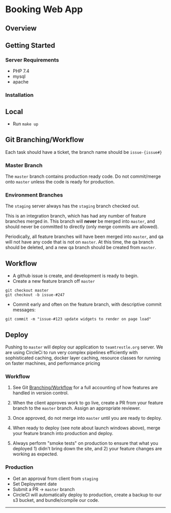 # Booking Web App

## Overview

## Getting Started

### Server Requirements

- PHP 7.4
- mysql
- apache

### Installation

## Local

- Run `make up`

## Git Branching/Workflow

Each task should have a ticket, the branch name should be `issue-{issue#}`

### Master Branch

The `master` branch contains production ready code. Do not commit/merge onto `master` unless the code is ready for production.

### Environment Branches

The `staging` server always has the `staging` branch checked out.

This is an integration branch, which has had any number of feature branches merged in. This branch will **never** be merged into `master`, and should never be committed to directly (only merge commits are allowed).

Periodically, all feature branches will have been merged into `master`, and qa will not have any code that is not on `master`. At this time, the qa branch should be deleted, and a new qa branch should be created from `master`.

## Workflow

- A github issue is create, and development is ready to begin.
- Create a new feature branch off `master`

```
git checkout master
git checkout -b issue-#247
```

- Commit early and often on the feature branch, with descriptive commit messages:

```
git commit -m "issue-#123 update widgets to render on page load"
```

## Deploy

Pushing to `master` will deploy our application to `teamtrestle.org` server. We are using CircleCi to run very complex pipelines efficiently with sophisticated caching, docker layer caching, resource classes for running on faster machines, and performance pricing

### Workflow

1. See Git [Branching/Workflow]() for a full accounting of how features are handled in version control.
2. When the client approves work to go live, create a PR from your feature branch to the `master` branch. Assign an appropriate reviewer.
3. Once approved, do not merge into `master` until you are ready to deploy.
4. When ready to deploy (see note about launch windows above), merge your feature branch into production and deploy.

5. Always perform "smoke tests" on production to ensure that what you deployed 1) didn't bring down the site, and 2) your feature changes are working as expected.

### Production

- Get an approval from client from `staging`
- Set Deployment date
- Submit a PR -> `master` branch
- CircleCI will automatically deploy to production, create a backup to our s3 bucket, and bundle/compile our code.

---

<!--
# junk
### Backend
- TODO: Move to script
- Deploy passport `php artisan passport:keys`



### Frontend
## Shortcuts

### Creating a migration
`docker-compose exec backend php artisan make:migration create_roles_table --create=roles`

**Refresh and Seed**
`docker-compose exec backend php artisan migrate:refresh --seed`
**Reset and Seed**
`docker-compose exec backend php artisan migrate:fresh --seed`

Create personal token
`docker-compose exec backend php artisan passport:client --personal`
Copy keys into .env PASSPORT_PERSONAL_ACCESS_CLIENT_ID PASSPORT_PERSONAL_ACCESS_CLIENT_SECRET

## Clear Cache
docker-compose exec backend php artisan config:cache
docker-compose exec backend php artisan route:clear
docker-compose exec backend php artisan config:clear
docker-compose exec backend php artisan cache:clear -->

<!--
Encryption keys generated successfully.
Personal access client created successfully.
Here is your new client secret. This is the only time it will be shown so don't lose it!

Client ID: 93f76cf9-1085-4302-ba05-cb5bfab0f626
Client secret: iG4k3jXNkAY3cADYLqHM5h0RXk6HnX6i25TVBYKT
Password grant client created successfully.
Here is your new client secret. This is the only time it will be shown so don't lose it!

Client ID: 93f76cf9-30c7-4641-b7e6-75a1ac81b202
Client secret: GGsr5QlwnMRE7GEK9L3JCdp2RbF3SqevxwauMZQO -->
